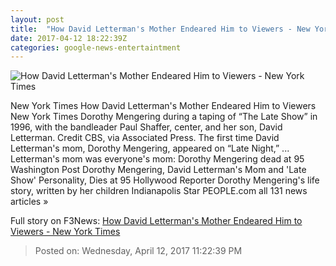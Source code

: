 ```yaml
---
layout: post
title:  "How David Letterman's Mother Endeared Him to Viewers - New York Times"
date: 2017-04-12 18:22:39Z
categories: google-news-entertaintment
---
```


![How David Letterman's Mother Endeared Him to Viewers - New York Times](https://static01.nyt.com/images/2017/04/13/arts/13letterman-appreciation2/13letterman-appreciation2-facebookJumbo.jpg)

New York Times How David Letterman's Mother Endeared Him to Viewers New York Times Dorothy Mengering during a taping of “The Late Show” in 1996, with the bandleader Paul Shaffer, center, and her son, David Letterman. Credit CBS, via Associated Press. The first time David Letterman's mom, Dorothy Mengering, appeared on “Late Night,” ... Letterman's mom was everyone's mom: Dorothy Mengering dead at 95 Washington Post Dorothy Mengering, David Letterman's Mom and 'Late Show' Personality, Dies at 95 Hollywood Reporter Dorothy Mengering's life story, written by her children Indianapolis Star PEOPLE.com all 131 news articles »


Full story on F3News: [How David Letterman's Mother Endeared Him to Viewers - New York Times](http://www.f3nws.com/n/htJuuE)

> Posted on: Wednesday, April 12, 2017 11:22:39 PM
